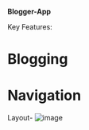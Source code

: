 **Blogger-App**

Key Features:
# Blogging
# Navigation

Layout-
![image](https://user-images.githubusercontent.com/15225177/189069540-7d5092d7-d2ec-4b64-8de8-16a2d343a568.png)
